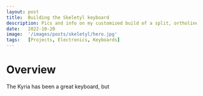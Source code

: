 ```yaml
---
layout: post
title:  Building the Skeletyl keyboard
description: Pics and info on my customized build of a split, ortholinear, sculpted keyboard.
date:   2022-10-20
image:  '/images/posts/skeletyl/hero.jpg'
tags:   [Projects, Electronics, Keyboards]
---
```


# Overview

The Kyria has been a great keyboard, but
